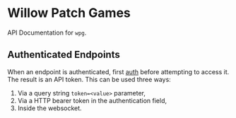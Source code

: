 # Willow Patch Games

API Documentation for `wpg`.

## Authenticated Endpoints

When an endpoint is authenticated, first [auth](auth.md) before attempting to
access it. The result is an API token. This can be used three ways:

 1. Via a query string `token=<value>` parameter,
 2. Via a HTTP bearer token in the authentication field,
 3. Inside the websocket.
